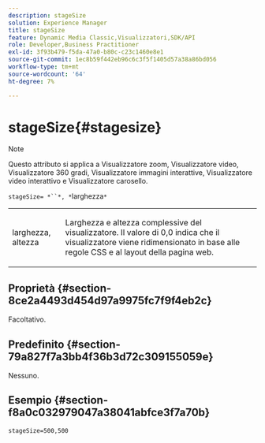 ```yaml
---
description: stageSize
solution: Experience Manager
title: stageSize
feature: Dynamic Media Classic,Visualizzatori,SDK/API
role: Developer,Business Practitioner
exl-id: 3f93b479-f5da-47a0-b80c-c23c1460e8e1
source-git-commit: 1ec8b59f442eb96c6c3f5f1405d57a38a86bd056
workflow-type: tm+mt
source-wordcount: '64'
ht-degree: 7%

---
```


# stageSize{#stagesize}

>[!NOTE]
>
>Questo attributo si applica a Visualizzatore zoom, Visualizzatore video, Visualizzatore 360 gradi, Visualizzatore immagini interattive, Visualizzatore video interattivo e Visualizzatore carosello.

`stageSize= *``*, *`larghezza`*`

<table id="table_0070E5402099428DBEA2A900CADB2BAA"> 
 <tbody> 
  <tr> 
   <td colname="col1"> <p><span class="codeph"> <span class="varname"> larghezza</span>, <span class="varname"> altezza</span></span> </p> </td> 
   <td colname="col2"> <p> Larghezza e altezza complessive del visualizzatore. Il valore di <span class="codeph"> 0,0</span> indica che il visualizzatore viene ridimensionato in base alle regole CSS e al layout della pagina web. </p> </td> 
  </tr> 
 </tbody> 
</table>

## Proprietà {#section-8ce2a4493d454d97a9975fc7f9f4eb2c}

Facoltativo.

## Predefinito {#section-79a827f7a3bb4f36b3d72c309155059e}

Nessuno.

## Esempio {#section-f8a0c032979047a38041abfce3f7a70b}

`stageSize=500,500`
